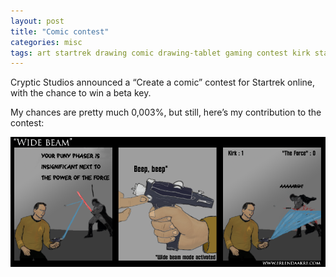 ```yaml
---
layout: post
title: "Comic contest"
categories: misc 
tags: art startrek drawing comic drawing-tablet gaming contest kirk starwars phaser funny waybackmachine
---
```


Cryptic Studios announced a “Create a comic” contest for Startrek online, with the chance to win a beta key.

My chances are pretty much 0,003%, but still, here’s my contribution to the contest:

![phaser vs lightsabre ](/images/2009-wide-beam.png)

